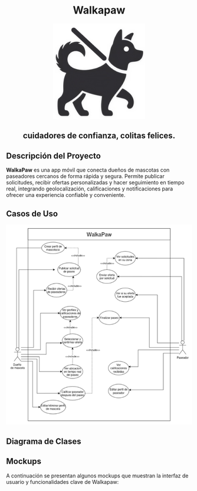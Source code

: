 <div align="center">
  <h1>Walkapaw</h1>
  <img src="https://github.com/javigk01/Walkapaw/blob/main/WalkapawLogo.png?raw=true" alt="image" heiht="250px" width="250px">
  <h2>cuidadores de confianza, colitas felices.</h2>
</div>

## Descripción del Proyecto

**WalkaPaw** es una app móvil que conecta dueños de mascotas con paseadores cercanos de forma rápida y
segura. Permite publicar solicitudes, recibir ofertas personalizadas y hacer seguimiento en tiempo real,
integrando geolocalización, calificaciones y notificaciones para ofrecer una experiencia confiable y conveniente.

## Casos de Uso

<img src="https://github.com/javigk01/Walkapaw/blob/main/DiagramaCasosDeUso.png?raw=true" alt="image">

## Diagrama de Clases

## Mockups

A continuación se presentan algunos mockups que muestran la interfaz de usuario y funcionalidades clave de Walkapaw:
